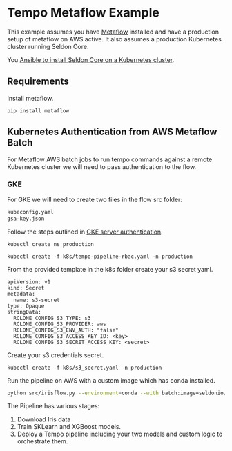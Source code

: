 # Tempo Metaflow Example

This example assumes you have [Metaflow](https://metaflow.org/) installed and have a production setup of metaflow on AWS active. It also assumes a production Kubernetes cluster running Seldon Core.

You [Ansible to install Seldon Core on a Kubernetes cluster](https://github.com/SeldonIO/ansible-k8s-collection).

## Requirements

Install metaflow.

```
pip install metaflow
```

## Kubernetes Authentication from AWS Metaflow Batch

For Metaflow AWS batch jobs to run tempo commands against a remote Kubernetes cluster we will need to pass authentication to the flow.

### GKE

For GKE we will need to create two files in the flow src folder:

```bash
kubeconfig.yaml
gsa-key.json
```

Follow the steps outlined in [GKE server authentication](https://cloud.google.com/kubernetes-engine/docs/how-to/api-server-authentication#environments-without-gcloud).


```
kubectl create ns production
```

```
kubectl create -f k8s/tempo-pipeline-rbac.yaml -n production
```

From the provided template in the k8s folder create your s3 secret yaml.

```
apiVersion: v1
kind: Secret
metadata:
  name: s3-secret
type: Opaque
stringData:
  RCLONE_CONFIG_S3_TYPE: s3
  RCLONE_CONFIG_S3_PROVIDER: aws
  RCLONE_CONFIG_S3_ENV_AUTH: "false"
  RCLONE_CONFIG_S3_ACCESS_KEY_ID: <key>
  RCLONE_CONFIG_S3_SECRET_ACCESS_KEY: <secret>
```

Create your s3 credentials secret.

```
kubectl create -f k8s/s3_secret.yaml -n production
```

Run the pipeline on AWS with a custom image which has conda installed.

```bash
python src/irisflow.py --environment=conda --with batch:image=seldonio/seldon-core-s2i-python37-ubi8:1.10.0-dev run
```

The Pipeline has various stages:

 1. Download Iris data
 2. Train SKLearn and XGBoost models.
 3. Deploy a Tempo pipeline including your two models and custom logic to orchestrate them.